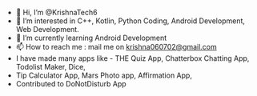 - 👋 Hi, I’m @KrishnaTech6
- 👀 I’m interested in C++, Kotlin, Python Coding, Android Development, Web Development.
- 🌱 I’m currently learning Android Development
- 📫 How to reach me : mail me on krishna060702@gmail.com
- I have made many apps like - THE Quiz App, Chatterbox Chatting App, Todolist Maker, Dice, 
- Tip Calculator App, Mars Photo app, Affirmation App, 
- Contributed to DoNotDisturb App

<!---
KrishnaTech6/KrishnaTech6 is a ✨ special ✨ repository because its `README.md` (this file) appears on your GitHub profile.
You can click the Preview link to take a look at your changes.
--->
